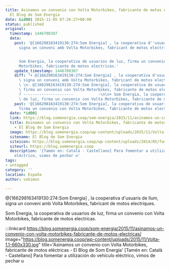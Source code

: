 ```yaml
---
title: Asinamos un convenio con Volta Motorbikes, fabricante de motos eléctricas -
  El Blog de Som Energia
date: &id001 2015-11-05 07:26:27+00:00
status: published
original:
  timestamp: 1446708387
  data:
    post: '@[166298163419130:274:Som Energia] , la cooperativa d''usuaris de llum,
      signa un conveni amb Volta Motorbikes, fabricant de motos electriques.


      Som Energia, la cooperativa de usuarios de luz, firma un convenio con Volta
      Motorbikes, fabricante de motos electricas.'
    update_timestamp: 1446708387
    diff: "+ @[166298163419130:274:Som Energia] , la cooperativa d'usuaris de llum,\
      \ signa un conveni amb Volta Motorbikes, fabricant de motos electriques.\n+\
      \ \n- @[166298163419130:274:Som Energia], la cooperativa de usuarios de luz,\
      \ firma un convenio con Volta Motorbikes, fabricante de motos electricas.\n\
      ? ----------------------           -\n\n+ Som Energia, la cooperativa de usuarios\
      \ de luz, firma un convenio con Volta Motorbikes, fabricante de motos electricas."
    past: '@[166298163419130:274:Som Energia], la cooperativa de usuarios de luz,
      firma un convenio con Volta Motorbikes, fabricante de motos electricas.'
  date: *id001
  link: https://blog.somenergia.coop/som-energia/2015/11/asinamos-un-convenio-con-volta-motorbikes-fabricante-de-motos-electricas/
  title: Asinamos un convenio con Volta Motorbikes, fabricante de motos eléctricas
    - El Blog de Som Energia
  image: https://blog.somenergia.coop/wp-content/uploads/2015/11/Volta-1.1-660x330.jpg
  sitename: El Blog de Som Energia
  siteicon: https://blog.somenergia.coop/wp-content/uploads/2014/05/favicon.png
  siteurl: https://blog.somenergia.coop
  description: '[Tamén en: Català - Castellano] Para fomentar a utilización do vehículo
    eléctrico, vimos de pechar u'
tags:
- untagged
category: ''
location: España
author: vokimon

---
```

@[166298163419130:274:Som Energia] , la cooperativa d'usuaris de llum, signa un conveni amb Volta Motorbikes, fabricant de motos electriques.

Som Energia, la cooperativa de usuarios de luz, firma un convenio con Volta Motorbikes, fabricante de motos electricas.

:::linkcard https://blog.somenergia.coop/som-energia/2015/11/asinamos-un-convenio-con-volta-motorbikes-fabricante-de-motos-electricas/ image="https://blog.somenergia.coop/wp-content/uploads/2015/11/Volta-1.1-660x330.jpg" title='Asinamos un convenio con Volta Motorbikes, fabricante de motos eléctricas - El Blog de Som Energia'
    [Tamén en: Català - Castellano] Para fomentar a utilización do vehículo eléctrico, vimos de pechar u

